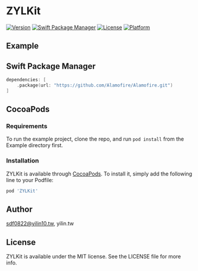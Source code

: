 # ZYLKit
[![Version](https://img.shields.io/cocoapods/v/ZYLKit.svg?style=flat)](https://cocoapods.org/pods/ZYLKit)
[![Swift Package Manager](https://img.shields.io/badge/Swift_Package_Manager-compatible-orange?style=flat-square)](https://cocoapods.org/pods/ZYLKit)
[![License](https://img.shields.io/cocoapods/l/ZYLKit.svg?style=flat)](https://cocoapods.org/pods/ZYLKit)
[![Platform](https://img.shields.io/cocoapods/p/ZYLKit.svg?style=flat)](https://cocoapods.org/pods/ZYLKit)

## Example

## Swift Package Manager
```swift
dependencies: [
    .package(url: "https://github.com/Alamofire/Alamofire.git")
]
```

## CocoaPods
### Requirements

To run the example project, clone the repo, and run `pod install` from the Example directory first.

### Installation

ZYLKit is available through [CocoaPods](https://cocoapods.org). To install
it, simply add the following line to your Podfile:

```ruby
pod 'ZYLKit'
```

## Author

sdf0822@yilin10.tw, yilin.tw

## License

ZYLKit is available under the MIT license. See the LICENSE file for more info.
